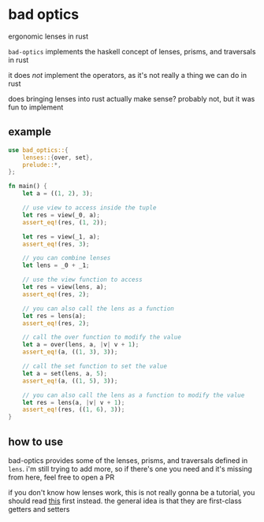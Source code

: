 # bad optics

ergonomic lenses in rust

`bad-optics` implements the haskell concept of lenses, prisms, and traversals in rust

it does *not* implement the operators, as it's not really a thing we can do in rust

does bringing lenses into rust actually make sense? probably not, but it was fun to implement

## example

```rust
use bad_optics::{
    lenses::{over, set},
    prelude::*,
};

fn main() {
    let a = ((1, 2), 3);

    // use view to access inside the tuple
    let res = view(_0, a);
    assert_eq!(res, (1, 2));

    let res = view(_1, a);
    assert_eq!(res, 3);

    // you can combine lenses
    let lens = _0 + _1;

    // use the view function to access
    let res = view(lens, a);
    assert_eq!(res, 2);

    // you can also call the lens as a function
    let res = lens(a);
    assert_eq!(res, 2);

    // call the over function to modify the value
    let a = over(lens, a, |v| v + 1);
    assert_eq!(a, ((1, 3), 3));

    // call the set function to set the value
    let a = set(lens, a, 5);
    assert_eq!(a, ((1, 5), 3));

    // you can also call the lens as a function to modify the value
    let res = lens(a, |v| v + 1);
    assert_eq!(res, ((1, 6), 3));
}
```

## how to use

bad-optics provides some of the lenses, prisms, and traversals defined in `lens`. i'm still trying to add more, so if there's one you need and it's missing from here, feel free to open a PR

if you don't know how lenses work, this is not really gonna be a tutorial, you should read [this](https://hackage.haskell.org/package/lens-tutorial-1.0.3/docs/Control-Lens-Tutorial.html) first instead. the general idea is that they are first-class getters and setters
